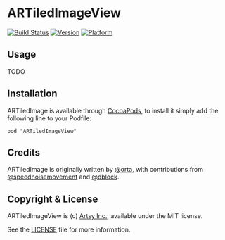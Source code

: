 # ARTiledImageView

[![Build Status](https://travis-ci.org/dblock/ARTiledImageView.png?branch=master)](https://travis-ci.org/dblock/ARTiledImageView)
[![Version](http://cocoapod-badges.herokuapp.com/v/ARTiledImageView/badge.png)](http://cocoadocs.org/docsets/ARTiledImage)
[![Platform](http://cocoapod-badges.herokuapp.com/p/ARTiledImageView/badge.png)](http://cocoadocs.org/docsets/ARTiledImage)

## Usage

TODO

## Installation

ARTiledImage is available through [CocoaPods](http://cocoapods.org), to install
it simply add the following line to your Podfile:

    pod "ARTiledImageView"

## Credits

ARTiledImage is originally written by [@orta](https://github.com/orta), with contributions from [@speednoisemovement](https://github.com/speednoisemovement) and [@dblock](https://github.com/dblock).

## Copyright & License

ARTiledImageView is (c) [Artsy Inc.](http://artsy.net), available under the MIT license.

See the [LICENSE](LICENSE) file for more information.


